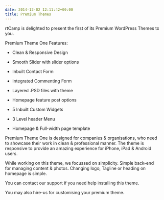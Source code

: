 ```yaml
---
date: 2014-12-02 12:11:42+00:00
title: Premium Themes
---
```


rtCamp is delighted to present the first of its Premium WordPress Themes to you.

Premium Theme One Features:



	
  * Clean & Responsive Design

	
  * Smooth Slider with slider options

	
  * Inbuilt Contact Form

	
  * Integrated Commenting Form

	
  * Layered .PSD files with theme

	
  * Homepage feature post options

	
  * 5 Inbuilt Custom Widgets

	
  * 3 Level header Menu

	
  * Homepage & Full-width page template


Premium Theme One is designed for companies & organisations, who need to showcase their work in clean & professional manner. The theme is responsive to provide an amazing experience for iPhone, iPad & Android users.

While working on this theme, we focussed on simplicity. Simple back-end for managing content & photos. Changing logo, Tagline or heading on homepage is simple.

You can contact our support if you need help installing this theme.

You may also hire-us for customising your premium theme.
